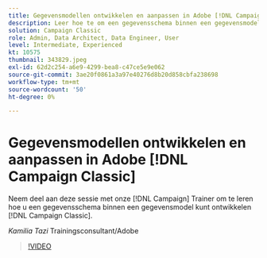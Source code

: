 ```yaml
---
title: Gegevensmodellen ontwikkelen en aanpassen in Adobe [!DNL Campaign Classic]
description: Leer hoe te om een gegevensschema binnen een gegevensmodel te ontwikkelen binnen [!DNL Campaign Classic]
solution: Campaign Classic
role: Admin, Data Architect, Data Engineer, User
level: Intermediate, Experienced
kt: 10575
thumbnail: 343829.jpeg
exl-id: 62d2c254-a6e9-4299-bea8-c47ce5e9e062
source-git-commit: 3ae20f0861a3a97e40276d8b20d858cbfa238698
workflow-type: tm+mt
source-wordcount: '50'
ht-degree: 0%

---
```


# Gegevensmodellen ontwikkelen en aanpassen in Adobe [!DNL Campaign Classic]

Neem deel aan deze sessie met onze [!DNL Campaign] Trainer om te leren hoe u een gegevensschema binnen een gegevensmodel kunt ontwikkelen [!DNL Campaign Classic].

*Kamilia Tazi* Trainingsconsultant/Adobe

>[!VIDEO](https://video.tv.adobe.com/v/343829/?quality=12&learn=on)
